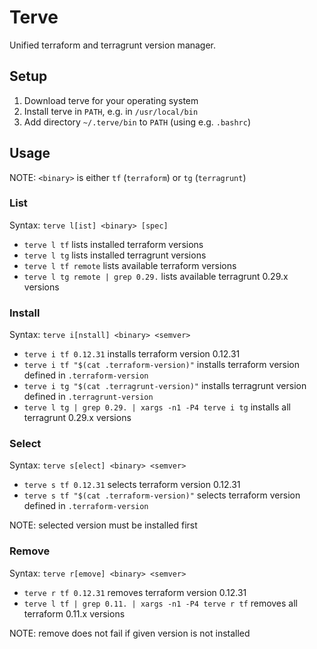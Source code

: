 # Terve

Unified terraform and terragrunt version manager.

## Setup

1. Download terve for your operating system
1. Install terve in `PATH`, e.g. in `/usr/local/bin`
1. Add directory `~/.terve/bin` to `PATH` (using e.g. `.bashrc`)

## Usage

NOTE: `<binary>` is either `tf` (`terraform`) or `tg` (`terragrunt`)

### List

Syntax: `terve l[ist] <binary> [spec]`

- `terve l tf` lists installed terraform versions
- `terve l tg` lists installed terragrunt versions
- `terve l tf remote` lists available terraform versions
- `terve l tg remote | grep 0.29.` lists available terragrunt 0.29.x versions

### Install

Syntax: `terve i[nstall] <binary> <semver>`

- `terve i tf 0.12.31` installs terraform version 0.12.31
- `terve i tf "$(cat .terraform-version)"` installs terraform version defined in `.terraform-version`
- `terve i tg "$(cat .terragrunt-version)"` installs terragrunt version defined in `.terragrunt-version`
- `terve l tg | grep 0.29. | xargs -n1 -P4 terve i tg` installs all terragrunt 0.29.x versions

### Select

Syntax: `terve s[elect] <binary> <semver>`

- `terve s tf 0.12.31` selects terraform version 0.12.31
- `terve s tf "$(cat .terraform-version)"` selects terraform version defined in `.terraform-version`

NOTE: selected version must be installed first

### Remove

Syntax: `terve r[emove] <binary> <semver>`

- `terve r tf 0.12.31` removes terraform version 0.12.31
- `terve l tf | grep 0.11. | xargs -n1 -P4 terve r tf` removes all terraform 0.11.x versions

NOTE: remove does not fail if given version is not installed

